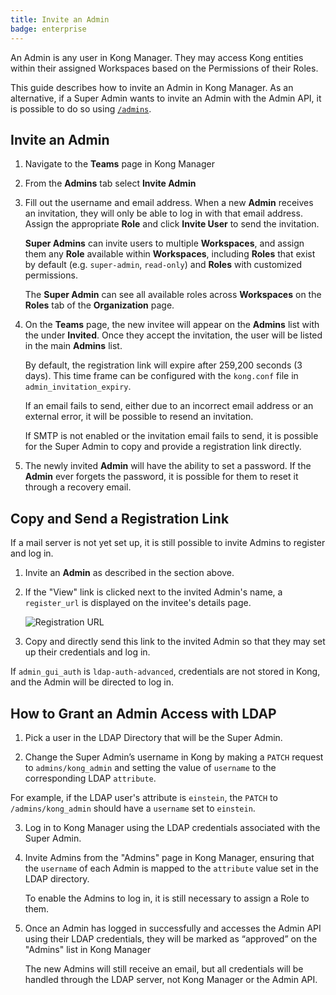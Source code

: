 ```yaml
---
title: Invite an Admin
badge: enterprise
---
```


An Admin is any user in Kong Manager. They may access
Kong entities within their assigned Workspaces based
on the Permissions of their Roles.

This guide describes how to invite an Admin in Kong
Manager. As an alternative, if a Super Admin wants to
invite an Admin with the Admin API, it is possible to
do so using
[`/admins`](/gateway/{{page.kong_version}}/admin-api/admins/reference/#invite-an-admin).

## Invite an Admin

1. Navigate to the **Teams** page in Kong Manager

2. From the **Admins** tab select **Invite Admin**

3. Fill out the username and email address. When a new **Admin** receives an
invitation, they will only be able to log in with that email address. Assign the appropriate **Role** and click **Invite User** to send the invitation.

     **Super Admins** can invite users to multiple **Workspaces**, and
    assign them any **Role** available within **Workspaces**, including **Roles** that exist by default (e.g. `super-admin`, `read-only`) and **Roles** with customized permissions.

    The **Super Admin** can see all available roles across
    **Workspaces** on the **Roles** tab of the **Organization** page.


4. On the **Teams** page, the new invitee will appear on the **Admins** list with the under **Invited**. Once they accept the invitation, the user will be listed in the main **Admins** list.

    By default, the registration link will expire after 259,200
    seconds (3 days). This time frame can be configured with the `kong.conf`
    file in `admin_invitation_expiry`.

    If an email fails to send, either due to an incorrect email
    address or an external error, it will be possible to resend an invitation.

    If SMTP is not enabled or the invitation email fails to send,
    it is possible for the Super Admin to copy and provide a registration link
    directly.

5. The newly invited **Admin** will have the ability to set a password. If the **Admin** ever forgets the password, it is possible for them to reset it through a recovery email.


## Copy and Send a Registration Link

If a mail server is not yet set up, it is still possible to invite Admins to register and log in.

1. Invite an **Admin** as described in the section above.

2. If the "View" link is clicked next to the invited Admin's name, a
    `register_url` is displayed on the invitee's details page.

    ![Registration URL](https://doc-assets.konghq.com/1.3/manager/teams/teams-invite-admin-generate-registration-link.png)

3. Copy and directly send this link to the invited Admin so that they may set
    up their credentials and log in.

If `admin_gui_auth` is `ldap-auth-advanced`, credentials are not stored in Kong, and the Admin will be directed to log in.

## How to Grant an Admin Access with LDAP

1. Pick a user in the LDAP Directory that will be the Super Admin.

2. Change the Super Admin’s username in Kong by making a `PATCH` request to
`admins/kong_admin` and setting the value of `username` to the corresponding
LDAP `attribute`.

For example, if the LDAP user's attribute is `einstein`,
the `PATCH` to `/admins/kong_admin` should have a `username` set to `einstein`.

3. Log in to Kong Manager using the LDAP credentials associated with the Super
Admin.

4. Invite Admins from the "Admins" page in Kong Manager, ensuring that the
`username` of each Admin is mapped to the `attribute` value set in the LDAP
directory.

    To enable the Admins to log in, it is still necessary
    to assign a Role to them.

5. Once an Admin has logged in successfully and accesses the Admin API using
their LDAP credentials, they will be marked as “approved” on the "Admins" list
in Kong Manager

    The new Admins will still receive an email, but all
    credentials will be handled through the LDAP server, not Kong Manager
    or the Admin API.
